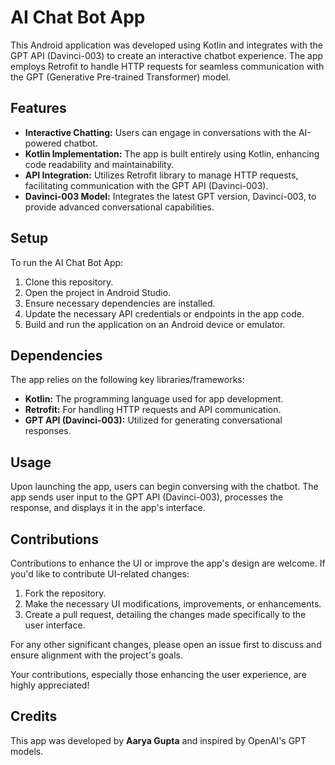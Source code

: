 # AI Chat Bot App

This Android application was developed using Kotlin and integrates with the GPT API (Davinci-003) to create an interactive chatbot experience. The app employs Retrofit to handle HTTP requests for seamless communication with the GPT (Generative Pre-trained Transformer) model.

## Features

- **Interactive Chatting:** Users can engage in conversations with the AI-powered chatbot.
- **Kotlin Implementation:** The app is built entirely using Kotlin, enhancing code readability and maintainability.
- **API Integration:** Utilizes Retrofit library to manage HTTP requests, facilitating communication with the GPT API (Davinci-003).
- **Davinci-003 Model:** Integrates the latest GPT version, Davinci-003, to provide advanced conversational capabilities.

## Setup

To run the AI Chat Bot App:

1. Clone this repository.
2. Open the project in Android Studio.
3. Ensure necessary dependencies are installed.
4. Update the necessary API credentials or endpoints in the app code.
5. Build and run the application on an Android device or emulator.

## Dependencies

The app relies on the following key libraries/frameworks:

- **Kotlin:** The programming language used for app development.
- **Retrofit:** For handling HTTP requests and API communication.
- **GPT API (Davinci-003):** Utilized for generating conversational responses.

## Usage

Upon launching the app, users can begin conversing with the chatbot. The app sends user input to the GPT API (Davinci-003), processes the response, and displays it in the app's interface.

## Contributions

Contributions to enhance the UI or improve the app's design are welcome. If you'd like to contribute UI-related changes:

1. Fork the repository.
2. Make the necessary UI modifications, improvements, or enhancements.
3. Create a pull request, detailing the changes made specifically to the user interface.

For any other significant changes, please open an issue first to discuss and ensure alignment with the project's goals.

Your contributions, especially those enhancing the user experience, are highly appreciated!



## Credits

This app was developed by **Aarya Gupta** and inspired by OpenAI's GPT models.



